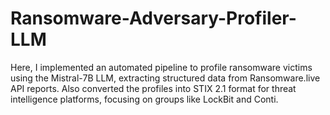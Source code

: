 # Ransomware-Adversary-Profiler-LLM
Here, I implemented an automated pipeline to profile ransomware victims using the Mistral-7B LLM, extracting structured data from Ransomware.live API reports. Also converted the profiles into STIX 2.1 format for threat intelligence platforms, focusing on groups like LockBit and Conti.
